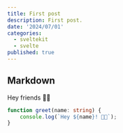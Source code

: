 ```yaml
---
title: First post
description: First post.
date: '2024/07/01'
categories:
  - sveltekit
  - svelte
published: true
---
```


## Markdown

Hey friends 👋🏻

```ts
function greet(name: string) {
	console.log(`Hey ${name}! 👋🏻`);
}
```
